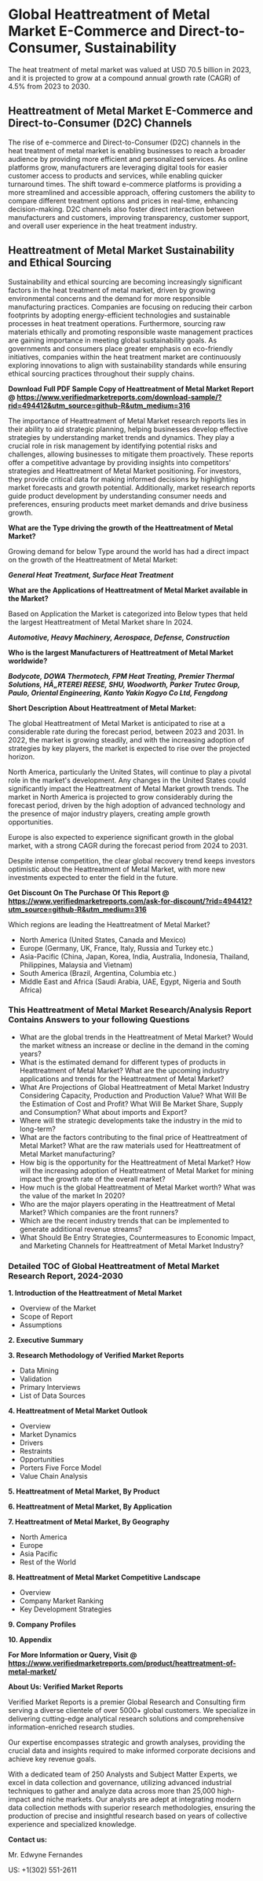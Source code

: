 <h1>Global Heattreatment of Metal Market E-Commerce and Direct-to-Consumer, Sustainability</h1><p class=""><p>The heat treatment of metal market was valued at USD 70.5 billion in 2023, and it is projected to grow at a compound annual growth rate (CAGR) of 4.5% from 2023 to 2030.</p><h2>Heattreatment of Metal Market E-Commerce and Direct-to-Consumer (D2C) Channels</h2><p>The rise of e-commerce and Direct-to-Consumer (D2C) channels in the heat treatment of metal market is enabling businesses to reach a broader audience by providing more efficient and personalized services. As online platforms grow, manufacturers are leveraging digital tools for easier customer access to products and services, while enabling quicker turnaround times. The shift toward e-commerce platforms is providing a more streamlined and accessible approach, offering customers the ability to compare different treatment options and prices in real-time, enhancing decision-making. D2C channels also foster direct interaction between manufacturers and customers, improving transparency, customer support, and overall user experience in the heat treatment industry.</p><h2>Heattreatment of Metal Market Sustainability and Ethical Sourcing</h2><p>Sustainability and ethical sourcing are becoming increasingly significant factors in the heat treatment of metal market, driven by growing environmental concerns and the demand for more responsible manufacturing practices. Companies are focusing on reducing their carbon footprints by adopting energy-efficient technologies and sustainable processes in heat treatment operations. Furthermore, sourcing raw materials ethically and promoting responsible waste management practices are gaining importance in meeting global sustainability goals. As governments and consumers place greater emphasis on eco-friendly initiatives, companies within the heat treatment market are continuously exploring innovations to align with sustainability standards while ensuring ethical sourcing practices throughout their supply chains.</p></p><p class=""><strong>Download Full PDF Sample Copy of Heattreatment of Metal Market Report @ <a href="https://www.verifiedmarketreports.com/download-sample/?rid=494412&utm_source=github-R&utm_medium=316" target="_blank">https://www.verifiedmarketreports.com/download-sample/?rid=494412&utm_source=github-R&utm_medium=316</a></strong></p><p>The importance of&nbsp;Heattreatment of Metal Market research reports lies in their ability to aid strategic planning, helping businesses develop effective strategies by understanding market trends and dynamics. They play a crucial role in risk management by identifying potential risks and challenges, allowing businesses to mitigate them proactively. These reports offer a competitive advantage by providing insights into competitors' strategies and Heattreatment of Metal Market positioning. For investors, they provide critical data for making informed decisions by highlighting market forecasts and growth potential. Additionally, market research reports guide product development by understanding consumer needs and preferences, ensuring products meet market demands and drive business growth.</p><p><strong>What are the&nbsp;Type driving the growth of the Heattreatment of Metal Market?</strong></p><p id="" class="">Growing demand for below Type around the world has had a direct impact on the growth of the Heattreatment of Metal Market:</p><p class=""><em><strong>General Heat Treatment, Surface Heat Treatment</strong></em></p><p class=""><strong>What are the&nbsp;Applications&nbsp;of Heattreatment of Metal Market available in the Market?</strong></p><p id="" class="">Based on Application the Market is categorized into Below types that held the largest Heattreatment of Metal Market share In 2024.</p><p class=""><em><strong>Automotive, Heavy Machinery, Aerospace, Defense, Construction</strong></em></p><p class=""><strong>Who is the largest Manufacturers of Heattreatment of Metal Market worldwide?</strong></p><p><em><strong>Bodycote, DOWA Thermotech, FPM Heat Treating, Premier Thermal Solutions, HÃ„RTEREI REESE, SHU, Woodworth, Parker Trutec Group, Paulo, Oriental Engineering, Kanto Yakin Kogyo Co Ltd, Fengdong</strong></em></p><p id="" class=""><strong>Short Description About Heattreatment of Metal Market:</strong></p><p>The global Heattreatment of Metal Market is anticipated to rise at a considerable rate during the forecast period, between 2023 and 2031. In 2022, the market is growing steadily, and with the increasing adoption of strategies by key players, the market is expected to rise over the projected horizon.</p><p>North America, particularly the United States, will continue to play a pivotal role in the market's development. Any changes in the United States could significantly impact the Heattreatment of Metal Market growth trends. The market in North America is projected to grow considerably during the forecast period, driven by the high adoption of advanced technology and the presence of major industry players, creating ample growth opportunities.</p><p>Europe is also expected to experience significant growth in the global market, with a strong CAGR during the forecast period from 2024 to 2031.</p><p>Despite intense competition, the clear global recovery trend keeps investors optimistic about the Heattreatment of Metal Market, with more new investments expected to enter the field in the future.</p><p id="" class=""><strong>Get Discount On The Purchase Of This Report @ <a href="https://www.verifiedmarketreports.com/ask-for-discount/?rid=494412?utm_source=github-R&utm_medium=316" target="_blank">https://www.verifiedmarketreports.com/ask-for-discount/?rid=494412?utm_source=github-R&utm_medium=316</a></strong></p><p class="">Which regions are leading the Heattreatment of Metal Market?</p><ul><li>North America (United States, Canada and Mexico)</li><li>Europe (Germany, UK, France, Italy, Russia and Turkey etc.)</li><li>Asia-Pacific (China, Japan, Korea, India, Australia, Indonesia, Thailand, Philippines, Malaysia and Vietnam)</li><li>South America (Brazil, Argentina, Columbia etc.)</li><li>Middle East and Africa (Saudi Arabia, UAE, Egypt, Nigeria and South Africa)</li></ul><h3 id="" class="">This Heattreatment of Metal Market Research/Analysis Report Contains Answers to your following Questions</h3><ul><li>What are the global trends in the Heattreatment of Metal Market? Would the market witness an increase or decline in the demand in the coming years?</li><li>What is the estimated demand for different types of products in Heattreatment of Metal Market? What are the upcoming industry applications and trends for the Heattreatment of Metal Market?</li><li>What Are Projections of Global Heattreatment of Metal Market Industry Considering Capacity, Production and Production Value? What Will Be the Estimation of Cost and Profit? What Will Be Market Share, Supply and Consumption? What about imports and Export?</li><li>Where will the strategic developments take the industry in the mid to long-term?</li><li>What are the factors contributing to the final price of Heattreatment of Metal Market? What are the raw materials used for Heattreatment of Metal Market manufacturing?</li><li>How big is the opportunity for the Heattreatment of Metal Market? How will the increasing adoption of Heattreatment of Metal Market for mining impact the growth rate of the overall market?</li><li>How much is the global Heattreatment of Metal Market worth? What was the value of the market In 2020?</li><li>Who are the major players operating in the Heattreatment of Metal Market? Which companies are the front runners?</li><li>Which are the recent industry trends that can be implemented to generate additional revenue streams?</li><li>What Should Be Entry Strategies, Countermeasures to Economic Impact, and Marketing Channels for Heattreatment of Metal Market Industry?</li></ul><h3 id="" class="">Detailed TOC of Global Heattreatment of Metal Market Research Report, 2024-2030</h3><p id="" class=""><strong>1. Introduction of the Heattreatment of Metal Market</strong></p><ul><li>Overview of the Market</li><li>Scope of Report</li><li>Assumptions</li></ul><p id="" class=""><strong>2. Executive Summary</strong></p><p id="" class=""><strong>3. Research Methodology of Verified Market Reports</strong></p><ul><li>Data Mining</li><li>Validation</li><li>Primary Interviews</li><li>List of Data Sources</li></ul><p id="" class=""><strong>4. Heattreatment of Metal Market Outlook</strong></p><ul><li>Overview</li><li>Market Dynamics</li><li>Drivers</li><li>Restraints</li><li>Opportunities</li><li>Porters Five Force Model</li><li>Value Chain Analysis</li></ul><p id="" class=""><strong>5. Heattreatment of Metal Market, By Product</strong></p><p id="" class=""><strong>6. Heattreatment of Metal Market, By Application</strong></p><p id="" class=""><strong>7. Heattreatment of Metal Market, By Geography</strong></p><ul><li>North America</li><li>Europe</li><li>Asia Pacific</li><li>Rest of the World</li></ul><p id="" class=""><strong>8. Heattreatment of Metal Market Competitive Landscape</strong></p><ul><li>Overview</li><li>Company Market Ranking</li><li>Key Development Strategies</li></ul><p id="" class=""><strong>9. Company Profiles</strong></p><p id="" class=""><strong>10. Appendix</strong></p><p id="" class=""><strong>For More Information or Query, Visit @ <a href="https://www.verifiedmarketreports.com/product/heattreatment-of-metal-market/" target="_blank">https://www.verifiedmarketreports.com/product/heattreatment-of-metal-market/</a></strong></p><p id="" class=""><strong>About Us: Verified Market Reports</strong></p><p id="" class="">Verified Market Reports is a premier Global Research and Consulting firm serving a diverse clientele of over 5000+ global customers. We specialize in delivering cutting-edge analytical research solutions and comprehensive information-enriched research studies.</p><p id="" class="">Our expertise encompasses strategic and growth analyses, providing the crucial data and insights required to make informed corporate decisions and achieve key revenue goals.</p><p id="" class="">With a dedicated team of 250 Analysts and Subject Matter Experts, we excel in data collection and governance, utilizing advanced industrial techniques to gather and analyze data across more than 25,000 high-impact and niche markets. Our analysts are adept at integrating modern data collection methods with superior research methodologies, ensuring the production of precise and insightful research based on years of collective experience and specialized knowledge.</p><p id="" class=""><strong>Contact us:</strong></p><p id="" class="">Mr. Edwyne Fernandes</p><p id="" class="">US: +1(302) 551-2611</p>